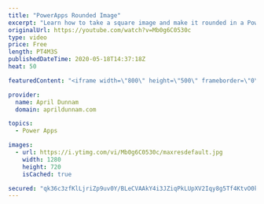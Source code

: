 ```yaml
---
title: "PowerApps Rounded Image"
excerpt: "Learn how to take a square image and make it rounded in a PowerApps Gallery"
originalUrl: https://youtube.com/watch?v=Mb0g6C0530c
type: video
price: Free
length: PT4M3S
publishedDateTime: 2020-05-18T14:37:18Z
heat: 50

featuredContent: "<iframe width=\"800\" height=\"500\" frameborder=\"0\" src=\"https://www.youtube.com/embed/Mb0g6C0530c\" allow=\"accelerometer; autoplay; encrypted-media; gyroscope; picture-in-picture\" allowfullscreen></iframe>"

provider:
  name: April Dunnam
  domain: aprildunnam.com

topics:
  - Power Apps

images:
  - url: https://i.ytimg.com/vi/Mb0g6C0530c/maxresdefault.jpg
    width: 1280
    height: 720
    isCached: true

secured: "qk36c3zfKlLjriZp9uv0Y/BLeCVAAkY4i3JZiqPkLUpXV2Iqy8g5Tf4KtvO0kDCDRVSoL4Bd1eWicN7Mpbx0hR3MC1N1A76zbTDY3/xxY79c4N5tgRXnZkr2VsKoDlOlzkablRl4bvW0rqtNoNJTneW4H8B4Wa3TbKICPNS7YMyqCZVD5ZHcFCLizpOd7I84Xglc4VoZ4J2MecLnGKm/kWwR1qEGbw9xpr1RsGY5yJIAimexB9MKj9GQh+G1Hpa2XuSeJapEnD9x648YiS6iouDo8ZMgoqkMU02EI8YOqo9TByyfc2RFduf1voM09NSrVGzL8+8cppdCKacfKun2nVTLESDOcMJNuJGHvNgUNWth0LPWSVoAA5UISenQ1d4WHNvrHW3hHO2Nzx3AR59CiLW+nhuxdzO5RJaoPgNDu+A=;GCc2XK35wQVwO3G9Ez8gHg=="
---
```


